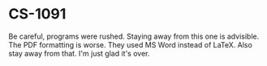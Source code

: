 # CS-1091
Be careful, programs were rushed. Staying away from this one is advisible. The
PDF formatting is worse. They used MS Word instead of LaTeX. Also stay away from
that. I'm just glad it's over.
